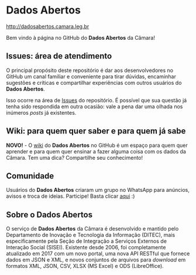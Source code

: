 # Dados Abertos
http://dadosabertos.camara.leg.br

Bem vindo à página no GitHub do **Dados Abertos** da Câmara!

## Issues: área de atendimento ##
O principal propósito deste repositório é dar aos desenvolvedores no GitHub um canal familiar e conveniente para tirar dúvidas, encaminhar sugestões e críticas e compartilhar experiências com outros usuários do **Dados Abertos**.

Isso ocorre na área de [Issues](https://github.com/CamaraDosDeputados/dados-abertos/issues) do repositório. É possível que sua questão já tenha sido respondida em outra ocasião: vale a pena dar uma olhada nos inúmeros _posts_ já existentes.

## Wiki: para quem quer saber e para quem já sabe

**NOVO!** - O [wiki](https://github.com/CamaraDosDeputados/dados-abertos/wiki) do **Dados Abertos** no GitHub é um espaço para quem quer aprender e para quem quer ensinar a fazer alguma coisa com os dados da Câmara. Tem uma dica? Compartilhe seu conhecimento!

## Comunidade ##
Usuários do **Dados Abertos** criaram um grupo no WhatsApp para anúncios, avisos e troca de ideias. Participe! Basta clicar [aqui](https://chat.whatsapp.com/KHKU3ehNkn016WTOn2zfXB) :)

## Sobre o Dados Abertos ##
O serviço de **Dados Abertos** da Câmara é desenvolvido e mantido pelo Departamento de Inovação e Tecnologia da Informação (DITEC), mais especificamente pela Seção de Integração a Serviços Externos de Interação Social (SISEI). Existente desde 2006, foi completamente atualizado em 2017 com um novo portal, uma nova API RESTful que fornece dados em JSON e XML, e novos conjuntos de arquivos para _download_ em formatos XML, JSON, CSV, XLSX (MS Excel) e ODS (LibreOffice).
